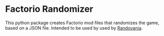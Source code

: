# Factorio Randomizer

This python package creates Factorio mod files that randomizes the game, based on a JSON file.
Intended to be used by used by [Randovania](https://randovania.org/).